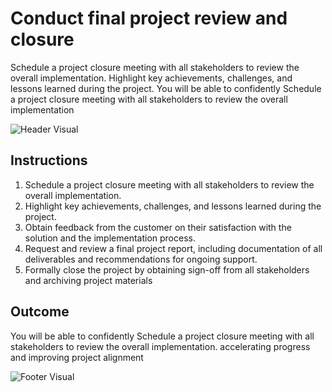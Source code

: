 # Conduct final project review and closure

Schedule a project closure meeting with all stakeholders to review the overall implementation. Highlight key achievements, challenges, and lessons learned during the project. You will be able to confidently Schedule a project closure meeting with all stakeholders to review the overall implementation

![Header Visual](https://raw.githubusercontent.com/BriskenFinancials/use-case-template/main/cards/assets/UC10000426-V-04-top.png)

## Instructions

1. Schedule a project closure meeting with all stakeholders to review the overall implementation.
2. Highlight key achievements, challenges, and lessons learned during the project.
3. Obtain feedback from the customer on their satisfaction with the solution and the implementation process.
4. Request and review a final project report, including documentation of all deliverables and recommendations for ongoing support.
5. Formally close the project by obtaining sign-off from all stakeholders and archiving project materials

## Outcome

You will be able to confidently Schedule a project closure meeting with all stakeholders to review the overall implementation. accelerating progress and improving project alignment

![Footer Visual](https://raw.githubusercontent.com/BriskenFinancials/use-case-template/main/cards/assets/UC10000426-V-04-bottom.png)